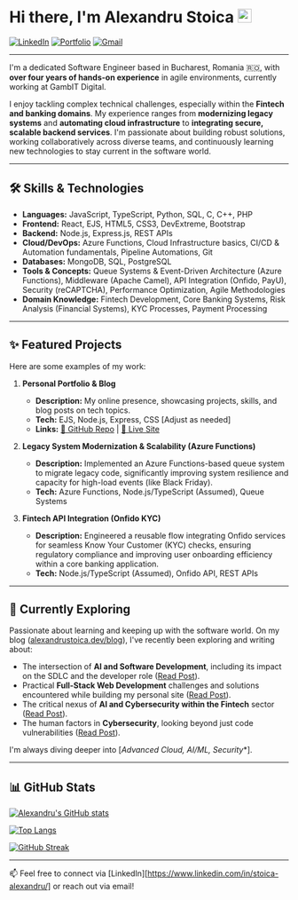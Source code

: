 # Hi there, I'm Alexandru Stoica <img src="https://media.giphy.com/media/hvRJCLFzcasrR4ia7z/giphy.gif" width="25px">

<a href="https://www.linkedin.com/in/stoica-alexandru/" target="_blank"><img src="https://img.shields.io/badge/LinkedIn-%230077B5.svg?&style=flat-square&logo=linkedin&logoColor=white" alt="LinkedIn"></a>
<a href="https://www.alexandrustoica.dev" target="_blank"><img src="https://img.shields.io/badge/Portfolio-%23000000.svg?&style=flat-square&logo=google-chrome&logoColor=white" alt="Portfolio"></a>
<a href="mailto:r.alexandru.stoica@gmail.com"><img src="https://img.shields.io/badge/Gmail-%23D14836.svg?&style=flat-square&logo=gmail&logoColor=white" alt="Gmail"></a>

---

I'm a dedicated Software Engineer based in Bucharest, Romania 🇷🇴, with **over four years of hands-on experience** in agile environments, currently working at GambIT Digital.

I enjoy tackling complex technical challenges, especially within the **Fintech and banking domains**. My experience ranges from **modernizing legacy systems** and **automating cloud infrastructure** to **integrating secure, scalable backend services**. I'm passionate about building robust solutions, working collaboratively across diverse teams, and continuously learning new technologies to stay current in the software world.

---

## 🛠️ Skills & Technologies

* **Languages:** JavaScript, TypeScript, Python, SQL, C, C++, PHP
* **Frontend:** React, EJS, HTML5, CSS3, DevExtreme, Bootstrap
* **Backend:** Node.js, Express.js, REST APIs
* **Cloud/DevOps:** Azure Functions, Cloud Infrastructure basics, CI/CD & Automation fundamentals, Pipeline Automations, Git
* **Databases:** MongoDB, SQL, PostgreSQL
* **Tools & Concepts:** Queue Systems & Event-Driven Architecture (Azure Functions), Middleware (Apache Camel), API Integration (Onfido, PayU), Security (reCAPTCHA), Performance Optimization, Agile Methodologies
* **Domain Knowledge:** Fintech Development, Core Banking Systems, Risk Analysis (Financial Systems), KYC Processes, Payment Processing

---

## ✨ Featured Projects

Here are some examples of my work:

1.  **Personal Portfolio & Blog**
    * **Description:** My online presence, showcasing projects, skills, and blog posts on tech topics.
    * **Tech:** EJS, Node.js, Express, CSS [Adjust as needed]
    * **Links:** [🔗 GitHub Repo](https://github.com/retixz/personal-website) | [🚀 Live Site](https://www.alexandrustoica.dev)

2.  **Legacy System Modernization & Scalability (Azure Functions)**
    * **Description:** Implemented an Azure Functions-based queue system to migrate legacy code, significantly improving system resilience and capacity for high-load events (like Black Friday).
    * **Tech:** Azure Functions, Node.js/TypeScript (Assumed), Queue Systems

3.  **Fintech API Integration (Onfido KYC)**
    * **Description:** Engineered a reusable flow integrating Onfido services for seamless Know Your Customer (KYC) checks, ensuring regulatory compliance and improving user onboarding efficiency within a core banking application.
    * **Tech:** Node.js/TypeScript (Assumed), Onfido API, REST APIs

---

## 🌱 Currently Exploring

Passionate about learning and keeping up with the software world. On my blog ([alexandrustoica.dev/blog](https://www.alexandrustoica.dev/blog)), I've recently been exploring and writing about:

* The intersection of **AI and Software Development**, including its impact on the SDLC and the developer role ([Read Post](https://www.alexandrustoica.dev/blog/ai-impact-software-development)).
* Practical **Full-Stack Web Development** challenges and solutions encountered while building my personal site ([Read Post](https://www.alexandrustoica.dev/blog/coding-my-corner-development-journey)).
* The critical nexus of **AI and Cybersecurity within the Fintech** sector ([Read Post](https://www.alexandrustoica.dev/blog/fintech-frontier-ai-security)).
* The human factors in **Cybersecurity**, looking beyond just code vulnerabilities ([Read Post](https://www.alexandrustoica.dev/blog/hacking-is-about-us)).

I'm always diving deeper into [*Advanced Cloud, AI/ML, Security**].


---

## 📊 GitHub Stats

[![Alexandru's GitHub stats](https://github-readme-stats.vercel.app/api?username=retixz&show_icons=true&theme=tokyonight&rank_icon=github)](https://github.com/anuraghazra/github-readme-stats)

[![Top Langs](https://github-readme-stats.vercel.app/api/top-langs/?username=retixz&layout=compact&theme=tokyonight)](https://github.com/anuraghazra/github-readme-stats)

[![GitHub Streak](https://github-readme-streak-stats.herokuapp.com?user=retixz&theme=tokyonight)](https://git.io/streak-stats)


---

📫 Feel free to connect via [LinkedIn][https://www.linkedin.com/in/stoica-alexandru/] or reach out via email!
